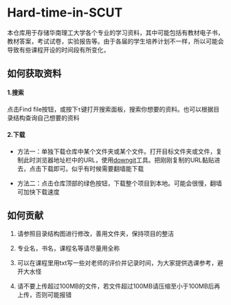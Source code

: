 # Hard-time-in-SCUT
本仓库用于存储华南理工大学各个专业的学习资料，其中可能包括有教材电子书，教材答案，考试试卷，实验报告等。由于各届的学生培养计划不一样，所以可能会导致有些课程开设的时间段有所变化，

## 如何获取资料

#### 1.搜索

点击Find file按钮，或按下`t`键打开搜索面板，搜索你想要的资料。也可以根据目录结构查询自己想要的资料

#### 2.下载

- 方法一：单独下载仓库中某个文件夹或某个文件。打开目标文件夹或文件，复制此时浏览器地址栏中的URL，使用[downgit](https://www.itsvse.com/downgit/)工具。把刚刚复制的URL黏贴进去，点击下载即可。似乎有时候需要翻墙能下载


- 方法二：点击仓库顶部的绿色按钮，下载整个项目到本地。可能会很慢，翻墙可加快下载速度


## 如何贡献

1. 请参照目录结构图进行修改，善用文件夹，保持项目的整洁

2. 专业名，书名，课程名等请尽量用全称

3. 可以在课程里用txt写一些对老师的评价并记录时间，为大家提供选课参考，避开大水怪

4. 请不要上传超过100MB的文件，若文件超过100MB请压缩至小于100MB后再上传，否则可能报错